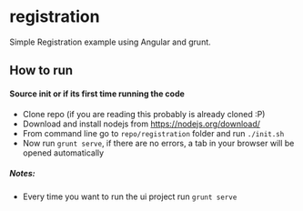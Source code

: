 # registration
Simple Registration example using Angular and grunt.

## How to run
#### Source init or if its first time running the code
- Clone repo (if you are reading this probably is already cloned :P)
- Download and install nodejs from https://nodejs.org/download/
- From command line go to `repo/registration` folder and run `./init.sh`
- Now run `grunt serve`, if there are no errors, a tab in your browser will be opened automatically

##### Notes:
- Every time you want to run the ui project run `grunt serve`
